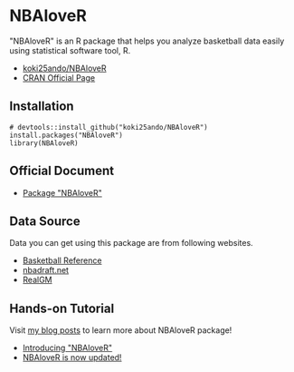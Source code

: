 # NBAloveR

"NBAloveR" is an R package that helps you analyze basketball data easily using statistical software tool, R.

+ [koki25ando/NBAloveR](https://rdrr.io/github/koki25ando/NBAloveR/)
+ [CRAN Official Page](https://cran.r-project.org/web/packages/NBAloveR/index.html)

## Installation

```{r}
# devtools::install_github("koki25ando/NBAloveR")
install.packages("NBAloveR")
library(NBAloveR)
```

## Official Document
+ [Package "NBAloveR"](https://cran.r-project.org/web/packages/NBAloveR/NBAloveR.pdf)

## Data Source
Data you can get using this package are from following websites.
+ [Basketball Reference](https://www.basketball-reference.com/)
+ [nbadraft.net](https://www.nbadraft.net)
+ [RealGM](https://basketball.realgm.com/)

## Hands-on Tutorial
Visit [my blog posts](http://kokiando.hatenablog.com/entry/2018/09/10/121855) to learn more about NBAloveR package!
+ [Introducing "NBAloveR"](http://kokiando.hatenablog.com/entry/2018/09/10/121855)
+ [NBAloveR is now updated!](http://kokiando.hatenablog.com/entry/2018/12/23/202938)
